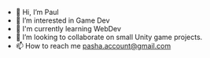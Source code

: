 - 👋 Hi, I’m Paul
- 👀 I’m interested in Game Dev
- 🌱 I'm currently learning WebDev
- 💞️ I’m looking to collaborate on small Unity game projects.
- 📫 How to reach me pasha.account@gmail.com


